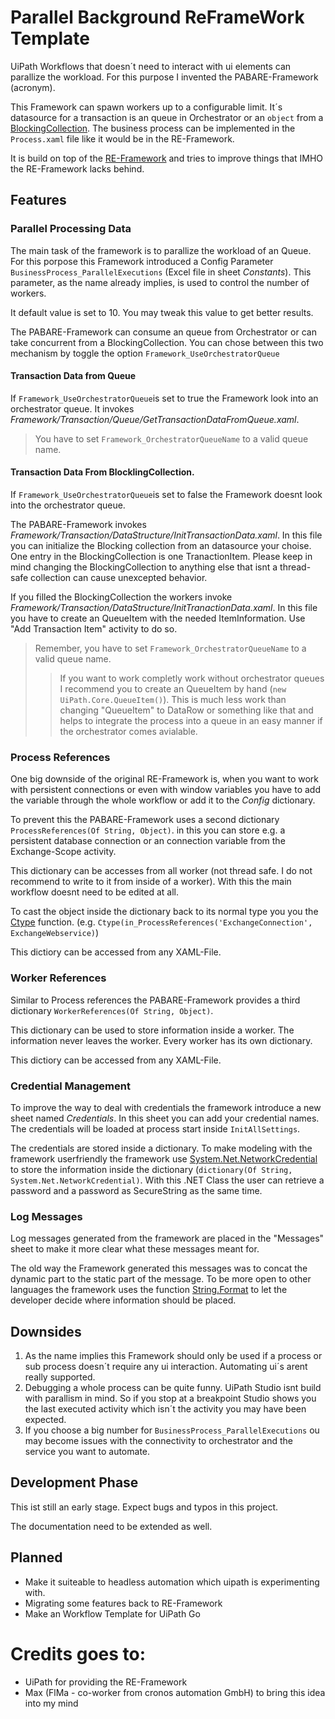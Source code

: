 # Parallel Background ReFrameWork Template
UiPath Workflows that doesn´t need to interact with ui elements can parallize the workload.
For this purpose I invented the PABARE-Framework (acronym).

This Framework can spawn workers up to a configurable limit. It´s datasource for a transaction is an queue in Orchestrator or an `object` from a [BlockingCollection](https://docs.microsoft.com/en-us/dotnet/api/system.collections.concurrent.blockingcollection-1?view=netframework-4.8).  The business process can be implemented in the `Process.xaml` file like it would be in the RE-Framework.

It is build on top of the [RE-Framework](https://github.com/UiPath/ReFrameWork) and tries to improve things that IMHO the RE-Framework lacks behind.

## Features
### Parallel Processing Data
The main task of the framework is to parallize the workload of an Queue.
For this porpose this Framework introduced a Config Parameter `BusinessProcess_ParallelExecutions` (Excel file in sheet *Constants*). This parameter, as the name already implies, is used to control the number of workers.

It default value is set to 10. You may tweak this value to get better results.

The PABARE-Framework can consume an queue from Orchestrator or can take concurrent from a BlockingCollection.
You can chose between this two mechanism by toggle the option `Framework_UseOrchestratorQueue`

#### Transaction Data from Queue
If `Framework_UseOrchestratorQueue`is set to true the Framework look into an orchestrator queue.
It invokes *Framework/Transaction/Queue/GetTransactionDataFromQueue.xaml*.  

> You have to set `Framework_OrchestratorQueueName` to a valid queue name.

#### Transaction Data From BlocklingCollection.
If `Framework_UseOrchestratorQueue`is set to false the Framework doesnt look into  the orchestrator queue.

The PABARE-Framework invokes *Framework/Transaction/DataStructure/InitTransactionData.xaml*. In this file you can initialize the Blocking collection from an datasource your choise. One entry in the BlockingCollection is one TranactionItem. Please keep in mind changing the BlockingCollection to anything else that isnt a thread-safe collection can cause unexcepted behavior.

If you filled the BlockingCollection the workers invoke *Framework/Transaction/DataStructure/InitTranactionData.xaml*.
In this file you have to create an QueueItem with the needed ItemInformation. Use "Add Transaction Item" activity to do so.

> Remember, you have to set `Framework_OrchestratorQueueName` to a valid queue name.
>> If you want to work completly work without orchestrator queues I recommend you to create an QueueItem by hand (`new UiPath.Core.QueueItem()`). This is much less work than changing "QueueItem" to DataRow or something like that and helps to integrate the process into a queue in an easy manner if the orchestrator comes avialable.

### Process References
One big downside of the original RE-Framework is, when you want to work with persistent connections or even with window variables you have to add the variable through the whole workflow or add it to the *Config* dictionary.

To prevent this the PABARE-Framework uses a second dictionary `ProcessReferences(Of String, Object)`.
in this you can store e.g. a persistent database connection or an connection variable from the Exchange-Scope activity.

This dictionary can be accesses from all worker (not thread safe. I do not recommend to write to it from inside of a worker).
With this the main workflow doesnt need to be edited at all.

To cast the object inside the dictionary back to its normal type you you the [Ctype](https://docs.microsoft.com/de-de/dotnet/visual-basic/language-reference/functions/ctype-function) function. (e.g. `Ctype(in_ProcessReferences('ExchangeConnection', ExchangeWebservice)`)

This dictiory can be accessed from any XAML-File.

### Worker References
Similar to Process references the PABARE-Framework provides a third dictionary `WorkerReferences(Of String, Object)`.

This dictionary can be used to store information inside a worker. The information never leaves the worker. Every worker has its own dictionary.

This dictiory can be accessed from any XAML-File.

### Credential Management
To improve the way to deal with credentials the framework introduce a new sheet named *Credentials*. In this sheet you can add your credential names. The credentials will be loaded at process start inside `InitAllSettings`.

The credentials are stored inside a dictionary. To make modeling with the framework userfriendly the framework use [System.Net.NetworkCredential](https://docs.microsoft.com/en-us/dotnet/api/system.net.networkcredential?view=netframework-4.8) to store the information inside the dictionary (`dictionary(Of String, System.Net.NetworkCredential)`. With this .NET Class the user can retrieve a password and a password as SecureString as the same time.

### Log Messages
Log messages generated from the framework are placed in the "Messages" sheet to make it more clear what these messages meant for.

The old way the Framework generated this messages was to concat the dynamic part to the static part of the message.
To be more open to other languages the framework uses the function [String.Format](https://docs.microsoft.com/de-de/dotnet/api/system.string.format?view=netframework-4.8) to let the developer decide where information should be placed.

## Downsides
 1. As the name implies this Framework should only be used if a process or sub process doesn´t require any ui interaction.
Automating ui´s arent really supported.
 2. Debugging a whole process can be quite funny. UiPath Studio isnt build with parallism in mind. So if you stop at a breakpoint Studio shows you the last executed activity which isn´t the activity you may have been expected.
 3. If you choose a big number for `BusinessProcess_ParallelExecutions` ou may become issues with the connectivity to orchestrator and the service you want to automate.

## Development Phase
This ist still an early stage.  Expect bugs and typos in this project.

The documentation need to be extended as well.

## Planned
- Make it suiteable to headless automation which uipath is experimenting with.
- Migrating some features back to RE-Framework
- Make an Workflow Template for UiPath Go

# Credits goes to:
- UiPath for providing the RE-Framework
- Max (FlMa - co-worker from cronos automation GmbH) to bring this idea into my mind
